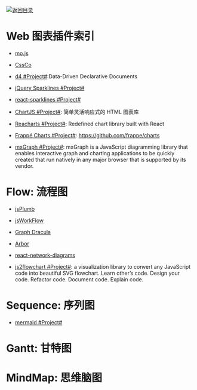 [![返回目录](https://parg.co/UGo)](https://github.com/wxyyxc1992/Awesome-Reference)

# Web 图表插件索引

* [mo.js](https://github.com/legomushroom/mojs)

* [CssCo](http://www.cssco.co/)

* [d4 #Project#](https://github.com/joelburget/d4):Data-Driven Declarative Documents

* [jQuery Sparklines #Project#](http://omnipotent.net/jquery.sparkline/#s-about)

* [react-sparklines #Project#](https://github.com/borisyankov/react-sparklines)

* [ChartJS #Project#](http://www.chartjs.org/): 简单灵活响应式的 HTML 图表库

* [Reacharts #Project#](http://recharts.org/): Redefined chart library built with React

* [Frappé Charts #Project#](https://github.com/frappe/charts): https://github.com/frappe/charts

* [mxGraph #Project#](https://jgraph.github.io/mxgraph/): mxGraph is a JavaScript diagramming library that enables interactive graph and charting applications to be quickly created that run natively in any major browser that is supported by its vendor.

# Flow: 流程图

* [jsPlumb](https://github.com/sporritt/jsPlumb)

* [jsWorkFlow](https://github.com/hemantsshetty/jsWorkflow)

* [Graph Dracula](https://www.graphdracula.net/)

* [Arbor](https://github.com/samizdatco/arbor)

* [react-network-diagrams](https://github.com/esnet/react-network-diagrams)

* [js2flowchart #Project#](https://github.com/Bogdan-Lyashenko/js-code-to-svg-flowchart): a visualization library to convert any JavaScript code into beautiful SVG flowchart. Learn other’s code. Design your code. Refactor code. Document code. Explain code.

# Sequence: 序列图

* [mermaid #Project#](https://github.com/knsv/mermaid)

# Gantt: 甘特图

# MindMap: 思维脑图
